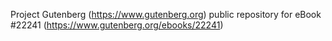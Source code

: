 Project Gutenberg (https://www.gutenberg.org) public repository for eBook #22241 (https://www.gutenberg.org/ebooks/22241)
